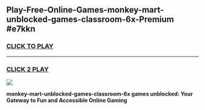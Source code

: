 
## Play-Free-Online-Games-monkey-mart-unblocked-games-classroom-6x-Premium #e7kkn
<h3>
<a href="https://premium.freeplayer.one?title=monkey-mart-unblocked-games-classroom-6x&ref=8M">CLICK TO PLAY</a></h3>
<hr>

<h3>
<a href="https://premium.freeplayer.one?title=monkey-mart-unblocked-games-classroom-6x&ref=8M">CLICK 2 PLAY</a>
  
</h3>

<a href="https://premium.freeplayer.one?title=monkey-mart-unblocked-games-classroom-6x&ref=8M"><img src="https://clearcache.store/games.png"></a>


**monkey-mart-unblocked-games-classroom-6x games unblocked: Your Gateway to Fun and Accessible Online Gaming**
